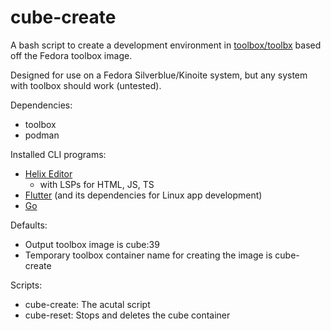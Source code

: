 # cube-create

A bash script to create a development environment in [toolbox/toolbx](https://containertoolbx.org/) based off the Fedora toolbox image.

Designed for use on a Fedora Silverblue/Kinoite system, but any system with toolbox should work (untested).

Dependencies:
- toolbox
- podman

Installed CLI programs:
- [Helix Editor](https://helix-editor.com/)
    - with LSPs for HTML, JS, TS
- [Flutter](https://flutter.dev/) (and its dependencies for Linux app development)
- [Go](https://go.dev/)

Defaults:
- Output toolbox image is cube:39
- Temporary toolbox container name for creating the image is cube-create

Scripts:
- cube-create: The acutal script
- cube-reset: Stops and deletes the cube container
